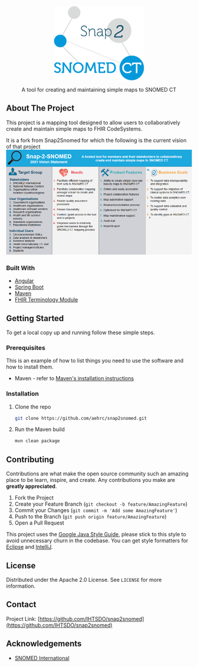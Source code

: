<!-- PROJECT LOGO -->
<br />
<p align="center">
  <a href="https://github.com/IHTSDO/snap2snomed">
    <img src="images/SNOMED_Snap_2_01-286.png" alt="Logo" height="200">
  </a>

  <p align="center">
    A tool for creating and maintaining simple maps to SNOMED CT
  </p>
</p>

## About The Project
This project is a mapping tool designed to allow users to collaboratively create and maintain simple maps to FHIR CodeSystems.

It is a fork from Snap2Snomed for which the following is the current vision of that project
<img src="images/vision.png" alt="Vision">

### Built With

* [Angular](https://angular.io/)
* [Spring Boot](https://spring.io/projects/spring-boot)
* [Maven](https://maven.apache.org/)
* [FHIR Terminology Module](https://www.hl7.org/fhir/terminology-module.html)

## Getting Started

To get a local copy up and running follow these simple steps.

### Prerequisites

This is an example of how to list things you need to use the software and how to install them.
* Maven - refer to [Maven's installation instructions](https://maven.apache.org/download.cgi)

### Installation

1. Clone the repo
   ```sh
   git clone https://github.com/aehrc/snap2snomed.git
   ```
2. Run the Maven build
   ```sh
   mvn clean package
   ```



<!-- CONTRIBUTING -->
## Contributing

Contributions are what make the open source community such an amazing place to be learn, inspire, and create. Any contributions you make are **greatly appreciated**.

1. Fork the Project
2. Create your Feature Branch (`git checkout -b feature/AmazingFeature`)
3. Commit your Changes (`git commit -m 'Add some AmazingFeature'`)
4. Push to the Branch (`git push origin feature/AmazingFeature`)
5. Open a Pull Request

This project uses the [Google Java Style Guide](https://google.github.io/styleguide/javaguide.html), please stick to this style to avoid unnecessary churn in the codebase. You can get style formatters for [Eclipse](https://github.com/google/styleguide/blob/gh-pages/eclipse-java-google-style.xml) and [IntelliJ](https://github.com/google/styleguide/blob/gh-pages/intellij-java-google-style.xml).

<!-- LICENSE -->
## License

Distributed under the Apache 2.0 License. See `LICENSE` for more information.



<!-- CONTACT -->
## Contact

Project Link: [https://github.com/IHTSDO/snap2snomed](https://github.com/IHTSDO/snap2snomed)



<!-- ACKNOWLEDGEMENTS -->
## Acknowledgements

* [SNOMED International](https://www.snomed.org/)
